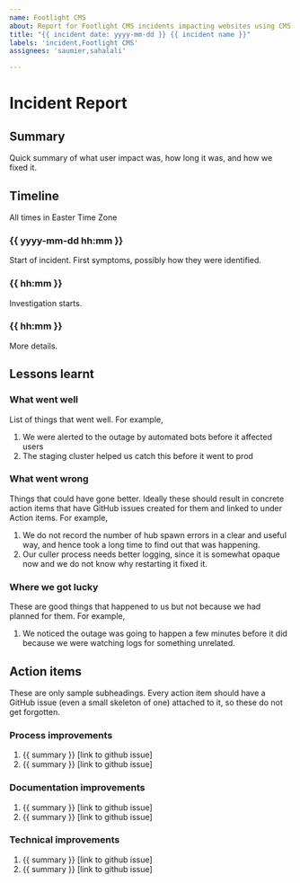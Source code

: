 ```yaml
---
name: Footlight CMS
about: Report for Footlight CMS incidents impacting websites using CMS Open API, Widget, Image Server, and CMS Admin users. 
title: "{{ incident date: yyyy-mm-dd }} {{ incident name }}"
labels: 'incident,Footlight CMS'
assignees: 'saumier,sahalali'

---
```


# Incident Report 

## Summary

Quick summary of what user impact was, how long it was, and how we fixed it.

## Timeline

All times in Easter Time Zone

### {{ yyyy-mm-dd hh:mm }}

Start of incident. First symptoms, possibly how they were identified.

### {{ hh:mm }}

Investigation starts.

### {{ hh:mm }}

More details.

## Lessons learnt

### What went well

List of things that went well. For example,

1. We were alerted to the outage by automated bots before it affected users
2. The staging cluster helped us catch this before it went to prod

### What went wrong

Things that could have gone better. Ideally these should result in concrete
action items that have GitHub issues created for them and linked to under
Action items. For example,

1. We do not record the number of hub spawn errors in a clear and useful way,
   and hence took a long time to find out that was happening.
2. Our culler process needs better logging, since it is somewhat opaque now
   and we do not know why restarting it fixed it.

### Where we got lucky

These are good things that happened to us but not because we had planned for them.
For example,

1. We noticed the outage was going to happen a few minutes before it did because
   we were watching logs for something unrelated.

## Action items

These are only sample subheadings. Every action item should have a GitHub issue
(even a small skeleton of one) attached to it, so these do not get forgotten.

### Process improvements

1. {{ summary }} [link to github issue]
2. {{ summary }} [link to github issue]

### Documentation improvements

1. {{ summary }} [link to github issue]
2. {{ summary }} [link to github issue]

### Technical improvements

1. {{ summary }} [link to github issue]
2. {{ summary }} [link to github issue]
